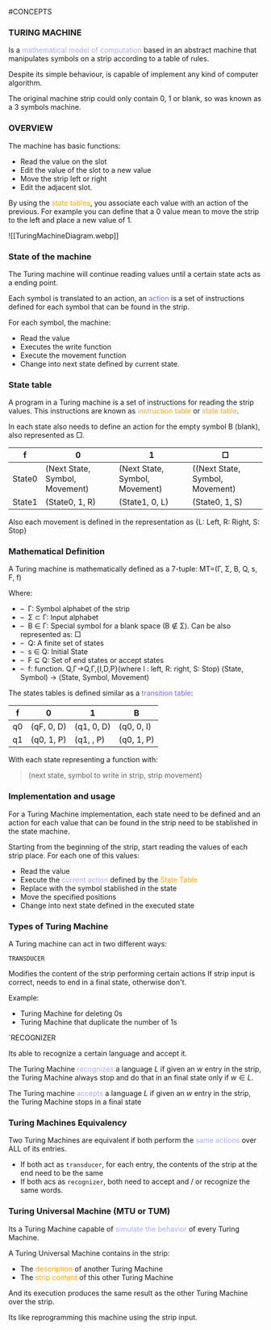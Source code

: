 #CONCEPTS 

### TURING MACHINE

Is a <span style="color:#ababf5;">mathematical model of computation</span> based in an abstract machine that manipulates symbols on a strip according to a table of rules. 

Despite its simple behaviour, is capable of implement any kind of computer algorithm. 

The original machine strip could only contain 0, 1 or blank, so was known as a 3 symbols machine. 

### OVERVIEW

The machine has basic functions: 
* Read the value on the slot
* Edit the value of the slot to a new value
* Move the strip left or right
* Edit the adjacent slot. 

By using the <span style="color:orange;">state tables</span>, you associate each value with an action of the previous. 
For example you can define that a 0 value mean to move the strip to the left and place a new value of 1. 

![[TuringMachineDiagram.webp]]

### State of the machine

The Turing machine will continue reading values until a certain state acts as a ending point. 

Each symbol is translated to an action, an <span style="color:MediumSlateBlue;">action</span> is a set of instructions defined for each symbol that can be found in the strip. 

For each symbol, the machine: 
* Read the value
* Executes the write function
* Execute the movement function 
* Change into next state defined by current state. 

### State table

A program in a Turing machine is a set of instructions for reading the strip values. 
This instructions are known as <span style="color:orange;">instruction table</span> or <span style="color:orange;">state table</span>. 

In each state also needs to define an action for the empty symbol B (blank), also represented as □. 

| f | 0 | 1 | □ |
| ---- | ---- | ---- | ---- |
| State0 | (Next State, Symbol, Movement) | (Next State, Symbol, Movement) | ((Next State, Symbol, Movement) |
| State1 | (State0, 1, R) | (State1, 0, L) | (State0, 1, S) |

Also each movement is defined in the representation as {L: Left, R: Right, S: Stop}

### Mathematical Definition

A Turing machine is mathematically defined as a 7-tuple: MT=(Γ, Σ, B, Q, s, F, f)

Where: 

- –  Γ: Symbol alphabet of the strip
- –  Σ ⊂ Γ: Input alphabet 
- –  B ∈ Γ: Special symbol for a blank space (B ∉ Σ). Can be also represented as: □
- –  Q: A finite set of states
- –  s ∈ Q: Initial State
- –  F ⊆ Q: Set of end states or accept states
- –  f: function.  Q,Γ→Q,Γ,{I,D,P}(where l : left, R: right, S: Stop)
			(State, Symbol) → (State, Symbol, Movement)


The states tables is defined similar as a <span style="color:MediumSlateBlue;">transition table</span>: 

| f | 0 | 1 | B |
| ---- | ---- | ---- | ---- |
| q0 | (qF, 0, D) | (q1, 0, D) | (q0, 0, I) |
| q1  | (q0, 1, P) | (q1, , P) | (q0, 1, P) |
With each state representing a function with: 

> (next state, symbol to write in strip, strip movement)


### Implementation and usage

For a Turing Machine implementation, each state need to be defined and an action for each value that can be found in the strip need to be stablished in the state machine. 

Starting from the beginning of the strip, start reading the values of each strip place. 
For each one of this values: 
* Read the value
* Execute the <span style="color:#ababf5;">current action</span> defined by the <span style="color:orange;">State Table</span>
* Replace with the symbol stablished in the state
* Move the specified positions
* Change into next state defined in the executed state

### Types of Turing Machine

A Turing machine can act in two different ways: 

`TRANSDUCER`

Modifies the content of the strip performing certain actions
If strip input is correct, needs to end in a final state, otherwise don't. 

Example:
* Turing Machine for deleting 0s
* Turing Machine that duplicate the number of 1s

`RECOGNIZER

Its able to recognize a certain language and accept it. 

The Turing Machine <span style="color:#ababf5;">recognizes</span> a language $L$ if given an $w$ entry in the strip, the Turing Machine always stop and do that in an final state only if $w \in L$. 

The Turing machine <span style="color:#ababf5;">accepts</span> a language $L$ if given an $w$ entry in the strip, the Turing Machine stops in a final state 

### Turing Machines Equivalency 

Two Turing Machines are equivalent if both perform the <span style="color:#ababf5;">same actions</span> over ALL of its entries. 

* If both act as `transducer`, for each entry, the contents of the strip at the end need to be the same
* If both acs as `recognizer`, both need to accept and / or recognize the same words. 

### Turing Universal Machine (MTU or TUM)

Its a Turing Machine capable of <span style="color:#ababf5;">simulate the behavior</span> of every Turing Machine. 

A Turing Universal Machine contains in the strip: 

* The <span style="color:orange ;">description</span> of another Turing Machine
* The <span style="color:orange;">strip content</span> of this other Turing Machine

And its execution produces the same result as the other Turing Machine over the strip. 

Its like reprogramming this machine using the strip input. 
